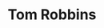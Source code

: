 ---
title: "Tom Robbins"
hashtag: "tom-robbins"
born-on: 1932-07-22
from:
  - La Conner
layout: hashtag
tags:
  - American
  - Writer
  - Human Being
  - La Conner
  - alive at the moment
---